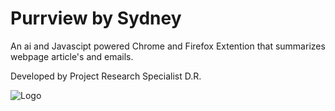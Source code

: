 # Purrview by Sydney
An ai and Javascipt powered Chrome and Firefox Extention that summarizes webpage article's and emails. 

Developed by Project Research Specialist D.R.


![Logo](images/logo1.png)
